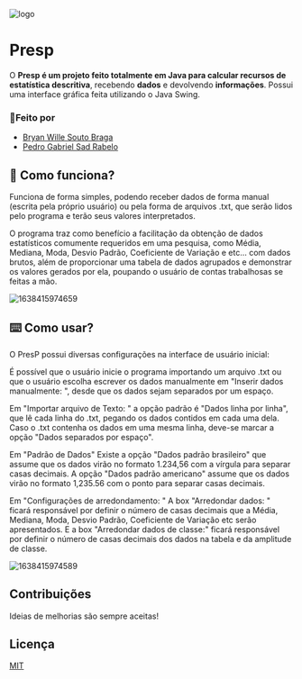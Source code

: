 ![logo](https://user-images.githubusercontent.com/84272231/180613259-b1748948-27a5-45ba-8e89-7793d08d3cce.png)

# Presp

O **Presp é um projeto feito totalmente em Java para calcular recursos de estatística descritiva**, recebendo **dados** e devolvendo **informações**. Possui uma interface gráfica feita utilizando o Java Swing.

### 👷Feito por
- [Bryan Wille Souto Braga](https://github.com/BryanWille)
- [Pedro Gabriel Sad Rabelo](https://github.com/PedroSad1)

## 🔧 Como funciona?
Funciona de forma simples, podendo receber dados de forma manual (escrita pela próprio usuário) ou pela forma de arquivos .txt, que serão lidos pelo programa e terão seus valores interpretados.

O programa traz como benefício a facilitação da obtenção de dados estatísticos comumente requeridos em uma pesquisa, como Média, Mediana, Moda, Desvio Padrão, Coeficiente de Variação e etc... com dados brutos, além de proporcionar uma tabela de dados agrupados e demonstrar os valores gerados por ela, poupando o usuário de contas trabalhosas se feitas a mão.

![1638415974659](https://user-images.githubusercontent.com/84272231/180613322-8e90fa5a-5691-479d-99b0-4da9fe9813e6.png)

## ⌨️ Como usar?
O PresP possui diversas configurações na interface de usuário inicial:

É possível que o usuário inicie o programa importando um arquivo .txt ou que o usuário escolha escrever os dados manualmente em "Inserir dados manualmente: ", desde que os dados sejam separados por um espaço.

Em "Importar arquivo de Texto: "
a opção padrão é "Dados linha por linha", que lê cada linha do .txt, pegando os dados contidos em cada uma dela. 
Caso o .txt contenha os dados em uma mesma linha, deve-se marcar a opção "Dados separados por espaço".

Em "Padrão de Dados"
Existe a opção "Dados padrão brasileiro" que assume que os dados virão no formato 1.234,56 com a vírgula para separar casas decimais.
A opção "Dados padrão americano" assume que os dados virão no formato 1,235.56 com o ponto para separar casas decimais.

Em "Configurações de arredondamento: "
A box "Arredondar dados: " ficará responsável por definir o número de casas decimais que a Média, Mediana, Moda, Desvio Padrão, Coeficiente de Variação etc serão apresentados.
E a box "Arredondar dados de classe:" ficará responsável por definir o número de casas decimais dos dados na tabela e da amplitude de classe.

![1638415974589](https://user-images.githubusercontent.com/84272231/180613313-c93ffd38-d485-4d1b-8f74-20ca4a119352.png)

## Contribuições
Ideias de melhorias são sempre aceitas!

## Licença
[MIT](https://choosealicense.com/licenses/mit/)
